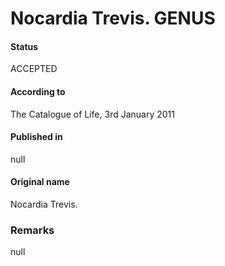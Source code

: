 # Nocardia Trevis. GENUS

#### Status
ACCEPTED

#### According to
The Catalogue of Life, 3rd January 2011

#### Published in
null

#### Original name
Nocardia Trevis.

### Remarks
null